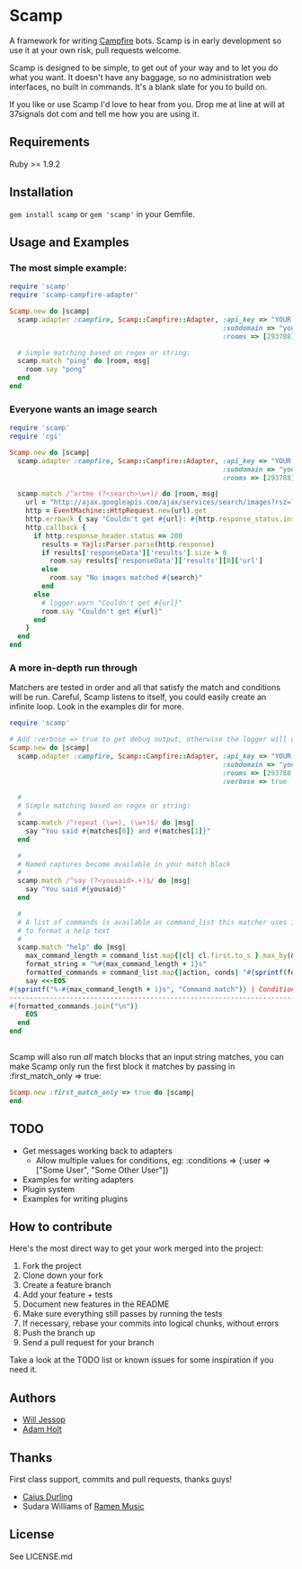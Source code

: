 # Scamp

A framework for writing [Campfire](http://campfirenow.com/) bots. Scamp is in early development so use it at your own risk, pull requests welcome.

Scamp is designed to be simple, to get out of your way and to let you do what you want. It doesn't have any baggage, so no administration web interfaces, no built in commands. It's a blank slate for you to build on.

If you like or use Scamp I'd love to hear from you. Drop me at line at will at 37signals dot com and tell me how you are using it.

## Requirements

Ruby >= 1.9.2

## Installation

`gem install scamp` or `gem 'scamp'` in your Gemfile.

## Usage and Examples

### The most simple example:

``` ruby
require 'scamp'
require 'scamp-campfire-adapter'

Scamp.new do |scamp|
  scamp.adapter :campfire, Scamp::Campfire::Adapter, :api_key => "YOUR API KEY", 
                                                     :subdomain => "yoursubdomain",
                                                     :rooms => [293788]

  # Simple matching based on regex or string:
  scamp.match "ping" do |room, msg|
    room.say "pong"
  end
end
```

### Everyone wants an image search

``` ruby
require 'scamp'
require 'cgi'

Scamp.new do |scamp|
  scamp.adapter :campfire, Scamp::Campfire::Adapter, :api_key => "YOUR API KEY", 
                                                     :subdomain => "yoursubdomain",
                                                     :rooms => [293788]

  scamp.match /^artme (?<search>\w+)/ do |room, msg|
    url = "http://ajax.googleapis.com/ajax/services/search/images?rsz=large&start=0&v=1.0&q=#{CGI.escape(search)}"
    http = EventMachine::HttpRequest.new(url).get
    http.errback { say "Couldn't get #{url}: #{http.response_status.inspect}" }
    http.callback {
      if http.response_header.status == 200
        results = Yajl::Parser.parse(http.response)
        if results['responseData']['results'].size > 0
          room.say results['responseData']['results'][0]['url']
        else
          room.say "No images matched #{search}"
        end
      else
        # logger.warn "Couldn't get #{url}"
        room.say "Couldn't get #{url}"
      end
    }
  end
end
```

### A more in-depth run through

Matchers are tested in order and all that satisfy the match and conditions will be run. Careful, Scamp listens to itself, you could easily create an infinite loop. Look in the examples dir for more.

``` ruby
require 'scamp'

# Add :verbose => true to get debug output, otherwise the logger will output INFO
Scamp.new do |scamp|
  scamp.adapter :campfire, Scamp::Campfire::Adapter, :api_key => "YOUR API KEY", 
                                                     :subdomain => "yoursubdomain", 
                                                     :rooms => [293788,"Monitoring"],
                                                     :verbose => true

  # 
  # Simple matching based on regex or string:
  # 
  scamp.match /^repeat (\w+), (\w+)$/ do |msg|
    say "You said #{matches[0]} and #{matches[1]}"
  end

  # 
  # Named captures become available in your match block
  # 
  scamp.match /^say (?<yousaid>.+)$/ do |msg|
    say "You said #{yousaid}"
  end

  # 
  # A list of commands is available as command_list this matcher uses it
  # to format a help text
  # 
  scamp.match "help" do |msg|
    max_command_length = command_list.map{|cl| cl.first.to_s }.max_by(&:size).size
    format_string = "%#{max_command_length + 1}s"
    formatted_commands = command_list.map{|action, conds| "#{sprintf(format_string, action)} | #{conds.size == 0 ? '' : conds.inspect}"}
    say <<-EOS
#{sprintf("%-#{max_command_length + 1}s", "Command match")} | Conditions
--------------------------------------------------------------------------------
#{formatted_commands.join("\n")}
    EOS
  end
end
  
```

Scamp will also run _all_ match blocks that an input string matches, you can make Scamp only run the first block it matches by passing in :first\_match\_only => true:

``` ruby
Scamp.new :first_match_only => true do |scamp|
end
```

## TODO

  * Get messages working back to adapters
	* Allow multiple values for conditions, eg: :conditions => {:user => ["Some User", "Some Other User"]}
  * Examples for writing adapters
  * Plugin system
  * Examples for writing plugins

## How to contribute

Here's the most direct way to get your work merged into the project:

1. Fork the project
2. Clone down your fork
3. Create a feature branch
4. Add your feature + tests
5. Document new features in the README
6. Make sure everything still passes by running the tests
7. If necessary, rebase your commits into logical chunks, without errors
8. Push the branch up
9. Send a pull request for your branch

Take a look at the TODO list or known issues for some inspiration if you need it.

## Authors

* [Will Jessop](http://willj.net/)
* [Adam Holt](http://adamholt.co.uk/)

## Thanks

First class support, commits and pull requests, thanks guys!

* [Caius Durling](http://caius.name/)
* Sudara Williams of [Ramen Music](http://ramenmusic.com)

## License

See LICENSE.md
